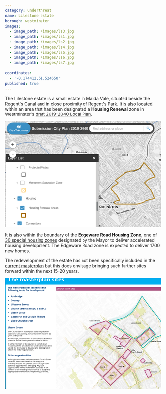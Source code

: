 ```yaml
---
category: underthreat
name: Lilestone estate
borough: westminster
images:
  - image_path: /images/ls3.jpg
  - image_path: /images/ls1.jpg
  - image_path: /images/ls2.jpg
  - image_path: /images/ls4.jpg
  - image_path: /images/ls5.jpg
  - image_path: /images/ls6.jpg
  - image_path: /images/ls7.jpg

coordinates:
  - '-0.174412,51.524650'
published: true
---
```

The Lilestone estate is a small estate in Maida Vale, situated beside the Regent's Canal and in close proximity of Regent's Park.
It is also [located](https://lbhf.maps.arcgis.com/apps/webappviewer/index.html?id=7cab3cdf6e344a0fb24df59ed6b9bdc5) within an area that has been designated a __Housing Renewal__ zone in Westminster's [draft 2019-2040 Local Plan](https://www.westminster.gov.uk/cityplan2040).

![](/images/renewalarea.png)

It is also within the boundary of the __Edgeware Road Housing Zone__, one of [30 special housing zones](https://www.london.gov.uk/what-we-do/housing-and-land/increasing-housing-supply/housing-zones#acc-i-42741) designated by the Mayor to deliver accelerated housing development. The Edgeware Road zone is expected to deliver 1700 new homes.

The redevelopment of the estate has not been specifically included in the [current masterplan](https://committees.westminster.gov.uk/documents/s24437/Church_Street_masterplan__boards.pdf) but this does envisage bringing such further sites forward within the next 15-20 years.

![](/images/masterplansites.png)
